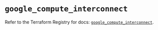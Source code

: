 # `google_compute_interconnect`

Refer to the Terraform Registry for docs: [`google_compute_interconnect`](https://registry.terraform.io/providers/hashicorp/google-beta/6.10.0/docs/resources/google_compute_interconnect).
